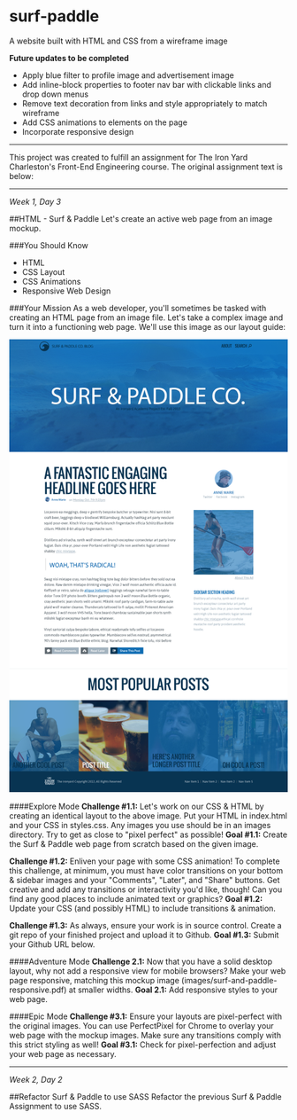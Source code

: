 # surf-paddle
A website built with HTML and CSS from a wireframe image

**Future updates to be completed**
* Apply blue filter to profile image and advertisement image
* Add inline-block properties to footer nav bar with clickable links and drop down menus
* Remove text decoration from links and style appropriately to match wireframe
* Add CSS animations to elements on the page
* Incorporate responsive design

----------------------------------

This project was created to fulfill an assignment for The Iron Yard Charleston's Front-End Engineering course. The original assignment text is below:

----------------------------------

*Week 1, Day 3*

##HTML - Surf & Paddle
Let's create an active web page from an image mockup.

###You Should Know
* HTML
* CSS Layout
* CSS Animations
* Responsive Web Design

###Your Mission
As a web developer, you'll sometimes be tasked with creating an HTML page from an image file. Let's take a complex image and turn it into a functioning web page. We'll use this image as our layout guide: 

![alt text](https://raw.githubusercontent.com/adlondon/surf-paddle/master/surf-and-paddle.png "Surf and Paddle Wireframe")

####Explore Mode
**Challenge #1.1:** Let's work on our CSS & HTML by creating an identical layout to the above image. Put your HTML in index.html and your CSS in styles.css. Any images you use should be in an images directory. Try to get as close to "pixel perfect" as possible! 
**Goal #1.1:** Create the Surf & Paddle web page from scratch based on the given image.

**Challenge #1.2:** Enliven your page with some CSS animation! To complete this challenge, at minimum, you must have color transitions on your bottom & sidebar images and your "Comments", "Later", and "Share" buttons. Get creative and add any transitions or interactivity you'd like, though! Can you find any good places to include animated text or graphics? 
**Goal #1.2:** Update your CSS (and possibly HTML) to include transitions & animation.

**Challenge #1.3:** As always, ensure your work is in source control. Create a git repo of your finished project and upload it to Github. 
**Goal #1.3:** Submit your Github URL below.

####Adventure Mode
**Challenge 2.1:** Now that you have a solid desktop layout, why not add a responsive view for mobile browsers? Make your web page responsive, matching this mockup image (images/surf-and-paddle-responsive.pdf) at smaller widths. 
**Goal 2.1:** Add responsive styles to your web page.

####Epic Mode
**Challenge #3.1:** Ensure your layouts are pixel-perfect with the original images. You can use PerfectPixel for Chrome to overlay your web page with the mockup images. Make sure any transitions comply with this strict styling as well! 
**Goal #3.1:** Check for pixel-perfection and adjust your web page as necessary.

----------------------------------

*Week 2, Day 2*

##Refactor Surf & Paddle to use SASS
Refactor the previous Surf & Paddle Assignment to use SASS.
